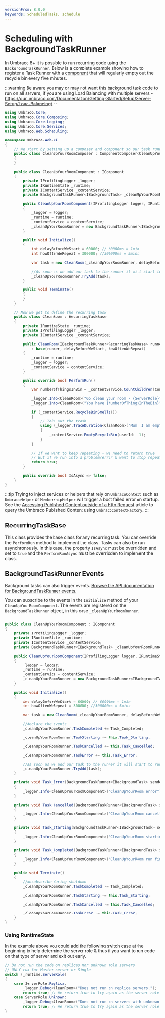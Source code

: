 ```yaml
---
versionFrom: 8.0.0
keywords: ScheduledTasks, schedule
---
```


# Scheduling with BackgroundTaskRunner

In Umbraco 8+ it is possible to run recurring code using the `BackgroundTaskRunner`.
Below is a complete example showing how to register a Task Runner with a [component](../../Implementation/Composing/index.md) that will regularly empty out the recycle bin every five minutes.

:::warning
Be aware you may or may not want this background task code to run on all servers, if you are using Load Balancing with multiple servers - https://our.umbraco.com/Documentation/Getting-Started/Setup/Server-Setup/Load-Balancing/
:::

```csharp
using Umbraco.Core;
using Umbraco.Core.Composing;
using Umbraco.Core.Logging;
using Umbraco.Core.Services;
using Umbraco.Web.Scheduling;

namespace Umbraco.Web.UI
{
    // We start by setting up a composer and component so our task runner gets registered on application startup
    public class CleanUpYourRoomComposer : ComponentComposer<CleanUpYourRoomComponent>
    {
    }

    public class CleanUpYourRoomComponent : IComponent
    {
        private IProfilingLogger _logger;
        private IRuntimeState _runtime;
        private IContentService _contentService;
        private BackgroundTaskRunner<IBackgroundTask> _cleanUpYourRoomRunner;

        public CleanUpYourRoomComponent(IProfilingLogger logger, IRuntimeState runtime, IContentService contentService)
        {
            _logger = logger;
            _runtime = runtime;
            _contentService = contentService;
            _cleanUpYourRoomRunner = new BackgroundTaskRunner<IBackgroundTask>("CleanYourRoom", _logger);
        }

        public void Initialize()
        {
            int delayBeforeWeStart = 60000; // 60000ms = 1min
            int howOftenWeRepeat = 300000; //300000ms = 5mins

            var task = new CleanRoom(_cleanUpYourRoomRunner, delayBeforeWeStart, howOftenWeRepeat, _runtime, _logger, _contentService);

            //As soon as we add our task to the runner it will start to run (after its delay period)
            _cleanUpYourRoomRunner.TryAdd(task);
        }

        public void Terminate()
        {
        }
    }

    // Now we get to define the recurring task
    public class CleanRoom : RecurringTaskBase
    {
        private IRuntimeState _runtime;
        private IProfilingLogger _logger;
        private IContentService _contentService;

        public CleanRoom(IBackgroundTaskRunner<RecurringTaskBase> runner, int delayBeforeWeStart, int howOftenWeRepeat, IRuntimeState runtime, IProfilingLogger logger, IContentService contentService)
            : base(runner, delayBeforeWeStart, howOftenWeRepeat)
        {
            _runtime = runtime;
            _logger = logger;
            _contentService = contentService;
        }

        public override bool PerformRun()
        {
            var numberOfThingsInBin = _contentService.CountChildren(Constants.System.RecycleBinContent);

            _logger.Info<CleanRoom>("Go clean your room - {ServerRole}", _runtime.ServerRole);
            _logger.Info<CleanRoom>("You have {NumberOfThingsInTheBin}", numberOfThingsInBin);

            if (_contentService.RecycleBinSmells())
            {
                // Take out the trash
                using (_logger.TraceDuration<CleanRoom>("Mum, I am emptying out the bin", "Its all clean now!"))
                {
                    _contentService.EmptyRecycleBin(userId: -1);
                }
            }

            // If we want to keep repeating - we need to return true
            // But if we run into a problem/error & want to stop repeating - return false
            return true;
        }

        public override bool IsAsync => false;
    }
}

```

:::tip
Trying to inject services or helpers that rely on `UmbracoContext` such as `UmbracoHelper` or `MembershipHelper` will trigger a boot failed error on startup. See the [Accessing Published Content outside of a Http Request](../../Implementation/Services/index.md#accessing-published-content-outside-of-a-http-request) article to query the Umbraco Published Content using `UmbracoContextFactory`.
:::

## RecurringTaskBase

This class provides the base class for any recurring task. You can override the `PerformRun` method to implement the class. Tasks can also be run asynchronously. In this case, the property `IsAsync` must be overridden and set to `true` and the `PerformRunAsync` must be overridden to implement the class.

## BackgroundTaskRunner Events

Background tasks can also trigger events. [Browse the API documentation for BackgroundTaskRunner events.](https://our.umbraco.com/apidocs/v8/csharp/api/Umbraco.Web.Scheduling.BackgroundTaskRunner-1.html#events)

You can subscribe to the events in the `Initialize` method of your `CleanUpYourRoomComponent`. The events are registered on the `BackgroundTaskRunner` object, in this case `_cleanUpYourRoomRunner`.

```csharp

public class CleanUpYourRoomComponent : IComponent
{
    private IProfilingLogger _logger;
    private IRuntimeState _runtime;
    private IContentService _contentService;
    private BackgroundTaskRunner<IBackgroundTask> _cleanUpYourRoomRunner;

    public CleanUpYourRoomComponent(IProfilingLogger logger, IRuntimeState runtime, IContentService contentService)
    {
        _logger = logger;
        _runtime = runtime;
        _contentService = contentService;
        _cleanUpYourRoomRunner = new BackgroundTaskRunner<IBackgroundTask>("CleanYourRoom", _logger);
    }

    public void Initialize()
    {
        int delayBeforeWeStart = 60000; // 60000ms = 1min
        int howOftenWeRepeat = 300000; //300000ms = 5mins

        var task = new CleanRoom(_cleanUpYourRoomRunner, delayBeforeWeStart, howOftenWeRepeat, _runtime, _logger, _contentService);

        //declare the events
        _cleanUpYourRoomRunner.TaskCompleted += Task_Completed;

        _cleanUpYourRoomRunner.TaskStarting += this.Task_Starting;

        _cleanUpYourRoomRunner.TaskCancelled += this.Task_Cancelled;

        _cleanUpYourRoomRunner.TaskError += this.Task_Error;

        //As soon as we add our task to the runner it will start to run (after its delay period)
        _cleanUpYourRoomRunner.TryAdd(task);
    }

    private void Task_Error(BackgroundTaskRunner<IBackgroundTask> sender, TaskEventArgs<IBackgroundTask> e)
    {
        _logger.Info<CleanUpYourRoomComponent>("CleanUpYourRoom error");
    }

    private void Task_Cancelled(BackgroundTaskRunner<IBackgroundTask> sender, TaskEventArgs<IBackgroundTask> e)
    {
        _logger.Info<CleanUpYourRoomComponent>("CleanUpYourRoom cancelled");
    }

    private void Task_Starting(BackgroundTaskRunner<IBackgroundTask> sender, TaskEventArgs<IBackgroundTask> e)
    {
        _logger.Info<CleanUpYourRoomComponent>("CleanUpYourRoom starting");
    }

    private void Task_Completed(BackgroundTaskRunner<IBackgroundTask> sender, TaskEventArgs<IBackgroundTask> e)
    {
        _logger.Info<CleanUpYourRoomComponent>("CleanUpYourRoom run finished");
    }

    public void Terminate()
    {
        //unsubscribe during shutdown
        _cleanUpYourRoomRunner.TaskCompleted -= Task_Completed;

        _cleanUpYourRoomRunner.TaskStarting -= this.Task_Starting;

        _cleanUpYourRoomRunner.TaskCancelled -= this.Task_Cancelled;

        _cleanUpYourRoomRunner.TaskError -= this.Task_Error;
    }
}

```

### Using RuntimeState

In the example above you could add the following switch case at the beginning to help determine the server role & thus if you want to run code on that type of server and exit out early.

```csharp
// Do not run the code on replicas nor unknown role servers
// ONLY run for Master server or Single
switch (_runtime.ServerRole)
{
    case ServerRole.Replica:
        _logger.Debug<CleanRoom>("Does not run on replica servers.");
        return true; // We return true to try again as the server role may change!
    case ServerRole.Unknown:
        _logger.Debug<CleanRoom>("Does not run on servers with unknown role.");
        return true; // We return true to try again as the server role may change!
}
```
